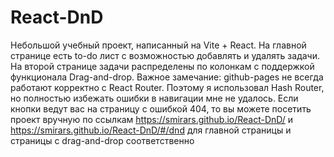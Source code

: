 # React-DnD
Небольшой учебный проект, написанный на Vite + React. На главной странице есть to-do лист с возможностью добавлять и удалять задачи. На второй странице задачи распределены по колонкам с поддержкой функционала Drag-and-drop. Важное замечание: github-pages не всегда работают корректно с React Router. Поэтому я использовал Hash Router, но полностью избежать ошибки в навигации мне не удалось. Если кнопки ведут вас на страницу с ошибкой 404, то вы можете посетить проект вручную по ссылкам https://smirars.github.io/React-DnD/ и https://smirars.github.io/React-DnD/#/dnd для главной страницы и страницы с drag-and-drop соответственно
